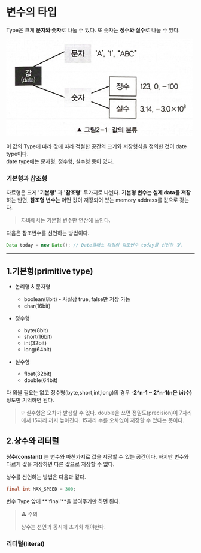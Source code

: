 # 변수의 타입

Type은 크게 **문자와 숫자**로 나눌 수 있다. 또 숫자는 **정수와 실수**로 나눌 수 있다.

<img src="img/1.png" width="500" alt="귀여운 고양이">

이 값의 Type에 따라 값에 따라 적절한 공간의 크기와 저장형식을 정의한 것이 date type이다.</br>
date type에는 문자형, 정수형, 실수형 등이 있다.

### 기본형과 참조형
자료형은 크게 **'기본형'** 과 **'참조형'** 두가지로 나뉜다. **기본형 변수는 실제 data를 저장** 하는 반면, **참조형 변수는** 어떤 값이 저장되어 있는 memory address를 값으로 갖는다.

> 자바에서는 기본형 변수만 연산에 쓰인다.

다음은 참조변수를 선언하는 방법이다.
```java
Data today = new Date(); // Date클래스 타입의 참조변수 today를 선언한 것.
```
---
## 1.기본형(primitive type)

* 논리형 & 문자형
  * boolean(8bit) - 사실상 true, false만 저장 가능
  * char(16bit)

* 정수형
  * byte(8bit)
  * short(16bit)
  * int(32bit)
  * long(64bit)

* 실수형
  * float(32bit)
  * double(64bit)

다 외울 필요는 없고 정수형(byte,short,int,long)의 경우 **-2^n-1 ~ 2^n-1(n은 bit수)** 정도만 기억하면 된다.

> 💡
> 실수형은 오차가 발생할 수 있다. double을 쓰면 정밀도(precision)이 7자리에서 15자리 까지 높아진다.
> 15자리 수를 오차없이 저장할 수 있다는 뜻이다.

## 2.상수와 리터럴
**상수(constant)** 는 변수와 마찬가지로 값을 저장할 수 있는 공간이다. 하지만 변수와 다르게 값을 저장하면 다른 값으로 저장할 수 없다.

상수를 선언하는 방법은 다음과 같다.
```java
final int MAX_SPEED = 300;
```
변수 Type 앞에 **'final'**을 붙여주기만 하면 된다.

> ⚠️ 주의
> 
> 상수는 선언과 동시에 초기화 해야한다.

### 리터럴(literal)
